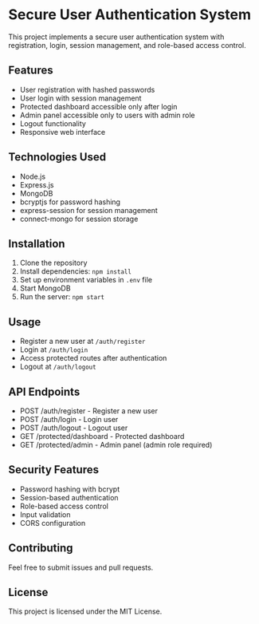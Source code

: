 # Secure User Authentication System

This project implements a secure user authentication system with registration, login, session management, and role-based access control.

## Features

- User registration with hashed passwords
- User login with session management
- Protected dashboard accessible only after login
- Admin panel accessible only to users with admin role
- Logout functionality
- Responsive web interface

## Technologies Used

- Node.js
- Express.js
- MongoDB
- bcryptjs for password hashing
- express-session for session management
- connect-mongo for session storage

## Installation

1. Clone the repository
2. Install dependencies: `npm install`
3. Set up environment variables in `.env` file
4. Start MongoDB
5. Run the server: `npm start`

## Usage

- Register a new user at `/auth/register`
- Login at `/auth/login`
- Access protected routes after authentication
- Logout at `/auth/logout`

## API Endpoints

- POST /auth/register - Register a new user
- POST /auth/login - Login user
- POST /auth/logout - Logout user
- GET /protected/dashboard - Protected dashboard
- GET /protected/admin - Admin panel (admin role required)

## Security Features

- Password hashing with bcrypt
- Session-based authentication
- Role-based access control
- Input validation
- CORS configuration

## Contributing

Feel free to submit issues and pull requests.

## License

This project is licensed under the MIT License.
